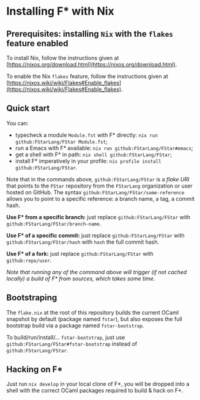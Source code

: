 # Installing F* with Nix

## Prerequisites: installing `Nix` with the `flakes` feature enabled
To install Nix, follow the instructions given at
[https://nixos.org/download.html](https://nixos.org/download.html).

To enable the Nix `flakes` feature, follow the instructions given at
[https://nixos.wiki/wiki/Flakes#Enable_flakes](https://nixos.wiki/wiki/Flakes#Enable_flakes).

## Quick start

You can:
 - typecheck a module `Module.fst` with F* directly: `nix run github:FStarLang/FStar Module.fst`;
 - run a Emacs with F* available: `nix run github:FStarLang/FStar#emacs`;
 - get a shell with F* in path: `nix shell github:FStarLang/FStar`;
 - install F* imperatively in your profile: `nix profile install github:FStarLang/FStar`.

Note that in the commands above, `github:FStarLang/FStar` is a *flake
URI* that points to the `FStar` repository from the `FStarLang`
organization or user hosted on GitHub. The syntax
`github:FStarLang/FStar/some-reference` allows you to point to a
specific reference: a branch name, a tag, a commit hash.

**Use F\* from a specific branch:** just replace
`github:FStarLang/FStar` with `github:FStarLang/FStar/branch-name`.

**Use F\* of a specific commit:** just replace `github:FStarLang/FStar`
with `github:FStarLang/FStar/hash` with `hash` the full commit hash.

**Use F\* of a fork:** just replace `github:FStarLang/FStar`
with `github:repo/user`.

*Note that running any of the command above will trigger (if not
cached locally) a build of F\* from sources, which takes some time.*

## Bootstraping

The `flake.nix` at the root of this repository builds the current
OCaml snapshot by default (package named `fstar`), but also exposes
the full bootstrap build via a package named `fstar-bootstrap`.

To build/run/install/... `fstar-bootstrap`, just use
`github:FStarLang/FStar#fstar-bootstrap` instead of
`github:FStarLang/FStar`.

## Hacking on F\*

Just run `nix develop` in your local clone of F\*, you will be dropped
into a shell with the correct OCaml packages required to build & hack
on F\*.
